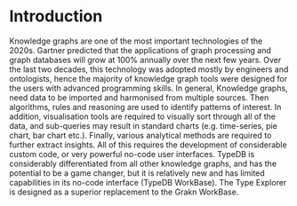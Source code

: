 # Introduction

Knowledge graphs are one of the most important technologies of the 2020s. Gartner predicted that 
the applications of graph processing and graph databases will grow at 100% annually over the next 
few years.
Over the last two decades, this technology was adopted mostly by engineers and ontologists, hence 
the majority of knowledge graph tools were designed for the users with advanced programming 
skills.
In general, Knowledge graphs, need data to be imported and harmonised from multiple sources. 
Then algorithms, rules and reasoning are used to identify patterns of interest. In addition, 
visualisation tools are required to visually sort through all of the data, and sub-queries may result in 
standard charts (e.g. time-series, pie chart, bar chart etc.). Finally, various analytical methods are 
required to further extract insights.
All of this requires the development of considerable custom code, or very powerful no-code user 
interfaces. TypeDB is considerably differentiated from all other knowledge graphs, and has the 
potential to be a game changer, but it is relatively new and has limited capabilities in its no-code 
interface (TypeDB WorkBase).
The Type Explorer is designed as a superior replacement to the Grakn WorkBase.



